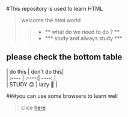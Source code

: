 #This repository is used to learn HTML  

> welcome the html world  
> > -  ** what do we need to do ? **  
> > -  *** study and always study ***  

## please check the bottom table  

 | do this | don't do this|   
 | :---- | :----:| ----: |  
 | STUDY :blush: |  lazy :shit: |


###you can use some browsers to learn well  
  
> clice [here]( www.baidu.com "yeah")    


